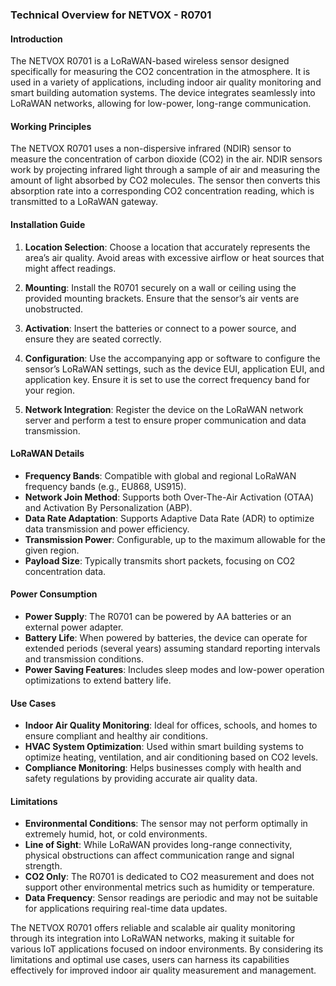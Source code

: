 ### Technical Overview for NETVOX - R0701

#### Introduction
The NETVOX R0701 is a LoRaWAN-based wireless sensor designed specifically for measuring the CO2 concentration in the atmosphere. It is used in a variety of applications, including indoor air quality monitoring and smart building automation systems. The device integrates seamlessly into LoRaWAN networks, allowing for low-power, long-range communication.

#### Working Principles
The NETVOX R0701 uses a non-dispersive infrared (NDIR) sensor to measure the concentration of carbon dioxide (CO2) in the air. NDIR sensors work by projecting infrared light through a sample of air and measuring the amount of light absorbed by CO2 molecules. The sensor then converts this absorption rate into a corresponding CO2 concentration reading, which is transmitted to a LoRaWAN gateway.

#### Installation Guide
1. **Location Selection**: Choose a location that accurately represents the area’s air quality. Avoid areas with excessive airflow or heat sources that might affect readings.
   
2. **Mounting**: Install the R0701 securely on a wall or ceiling using the provided mounting brackets. Ensure that the sensor’s air vents are unobstructed.
   
3. **Activation**: Insert the batteries or connect to a power source, and ensure they are seated correctly.
   
4. **Configuration**: Use the accompanying app or software to configure the sensor’s LoRaWAN settings, such as the device EUI, application EUI, and application key. Ensure it is set to use the correct frequency band for your region.
   
5. **Network Integration**: Register the device on the LoRaWAN network server and perform a test to ensure proper communication and data transmission.

#### LoRaWAN Details
- **Frequency Bands**: Compatible with global and regional LoRaWAN frequency bands (e.g., EU868, US915).
- **Network Join Method**: Supports both Over-The-Air Activation (OTAA) and Activation By Personalization (ABP).
- **Data Rate Adaptation**: Supports Adaptive Data Rate (ADR) to optimize data transmission and power efficiency.
- **Transmission Power**: Configurable, up to the maximum allowable for the given region.
- **Payload Size**: Typically transmits short packets, focusing on CO2 concentration data.

#### Power Consumption
- **Power Supply**: The R0701 can be powered by AA batteries or an external power adapter.
- **Battery Life**: When powered by batteries, the device can operate for extended periods (several years) assuming standard reporting intervals and transmission conditions.
- **Power Saving Features**: Includes sleep modes and low-power operation optimizations to extend battery life.

#### Use Cases
- **Indoor Air Quality Monitoring**: Ideal for offices, schools, and homes to ensure compliant and healthy air conditions.
- **HVAC System Optimization**: Used within smart building systems to optimize heating, ventilation, and air conditioning based on CO2 levels.
- **Compliance Monitoring**: Helps businesses comply with health and safety regulations by providing accurate air quality data.

#### Limitations
- **Environmental Conditions**: The sensor may not perform optimally in extremely humid, hot, or cold environments.
- **Line of Sight**: While LoRaWAN provides long-range connectivity, physical obstructions can affect communication range and signal strength.
- **CO2 Only**: The R0701 is dedicated to CO2 measurement and does not support other environmental metrics such as humidity or temperature.
- **Data Frequency**: Sensor readings are periodic and may not be suitable for applications requiring real-time data updates.

The NETVOX R0701 offers reliable and scalable air quality monitoring through its integration into LoRaWAN networks, making it suitable for various IoT applications focused on indoor environments. By considering its limitations and optimal use cases, users can harness its capabilities effectively for improved indoor air quality measurement and management.